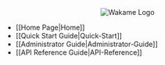 <!-- This is the sidebar for Home.md -->
<div align="center">
<img src="http://axsh.github.io/wiki/img/wakame-logo-140.png" alt="Wakame Logo" />
</div>

  
- [[Home Page|Home]]  
- [[Quick Start Guide|Quick-Start]]  
- [[Administrator Guide|Administrator-Guide]]    
- [[API Reference Guide|API-Reference]]  